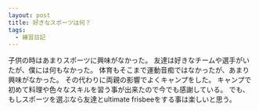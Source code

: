 ```yaml
---
layout: post
title: 好きなスポーツは何？
tags:
  - 練習日記
---
```

子供の時はあまりスポーツに興味がなかった。
友達は好きなチームや選手がいたが、僕には何もなかった。
体育もそこまで運動音痴ではなかったが、あまり興味がなかった。
その代わりに両親の影響でよくキャンプをした。
キャンプで初めて料理や色々なスキルを習う事が出来たので今でも感謝している。
でも、もしスポーツを選ぶなら友達とultimate frisbeeをする事は楽しいと思う。